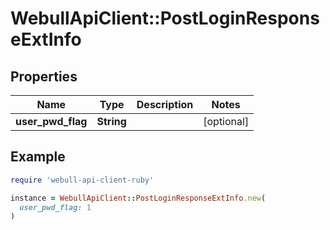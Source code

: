 # WebullApiClient::PostLoginResponseExtInfo

## Properties

| Name | Type | Description | Notes |
| ---- | ---- | ----------- | ----- |
| **user_pwd_flag** | **String** |  | [optional] |

## Example

```ruby
require 'webull-api-client-ruby'

instance = WebullApiClient::PostLoginResponseExtInfo.new(
  user_pwd_flag: 1
)
```

